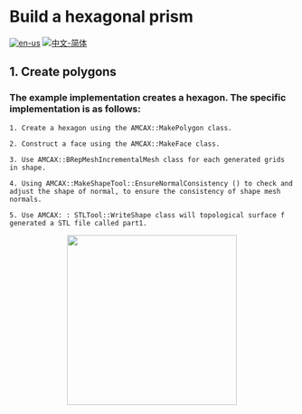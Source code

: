 # Build a hexagonal prism

[![en-us](https://img.shields.io/badge/en-us-yellow.svg)](./README.md) [![中文-简体](https://img.shields.io/badge/%E4%B8%AD%E6%96%87-%E7%AE%80%E4%BD%93-red.svg)](./README.zh_cn.md)

## 1. Create polygons

### The example implementation creates a hexagon. The specific implementation is as follows:
	1. Create a hexagon using the AMCAX::MakePolygon class.

	2. Construct a face using the AMCAX::MakeFace class.

	3. Use AMCAX::BRepMeshIncrementalMesh class for each generated grids in shape.

	4. Using AMCAX::MakeShapeTool::EnsureNormalConsistency () to check and adjust the shape of normal, to ensure the consistency of shape mesh normals.

	5. Use AMCAX: : STLTool::WriteShape class will topological surface f generated a STL file called part1.

<div align = center><img src="https://s2.loli.net/2024/09/30/gWVwEbHC6D8uOXk.png" width="300" height="300">